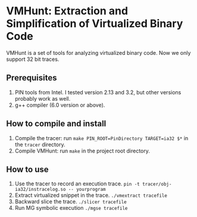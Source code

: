 # VMHunt: Extraction and Simplification of Virtualized Binary Code

VMHunt is a set of tools for analyzing virtualized binary code. Now we only support 32 bit traces.

## Prerequisites
1. PIN tools from Intel. I tested version 2.13 and 3.2, but other versions probably work as well.
2. g++ compiler (6.0 version or above).

## How to compile and install
1. Compile the tracer: run `make PIN_ROOT=PinDirectory TARGET=ia32 $*` in the `tracer` directory.
2. Compile VMHunt: run `make` in the project root directory.

## How to use
1. Use the tracer to record an execution trace.
   `pin -t tracer/obj-ia32/instracelog.so -- yourprogram`
2. Extract virtualized snippet in the trace.
   `./vmextract tracefile`
3. Backward slice the trace.
   `./slicer tracefile`
4. Run MG symbolic execution
   `./mgse tracefile`
